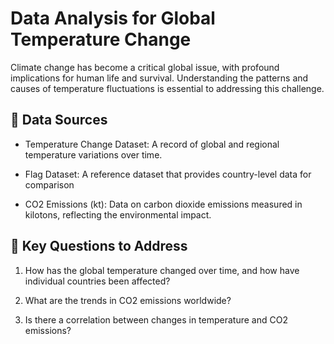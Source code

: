 # Data Analysis for Global Temperature Change

Climate change has become a critical global issue, with profound implications for human life and survival. Understanding the patterns and causes of temperature fluctuations is essential to addressing this challenge.


## 🌟 Data Sources

- Temperature Change Dataset: A record of global and regional temperature variations over time.

- Flag Dataset: A reference dataset that provides country-level data for comparison

- CO2 Emissions (kt): Data on carbon dioxide emissions measured in kilotons, reflecting the environmental impact.

## 💭 Key Questions to Address

1. How has the global temperature changed over time, and how have individual countries been affected?

2. What are the trends in CO2 emissions worldwide?

3. Is there a correlation between changes in temperature and CO2 emissions?
